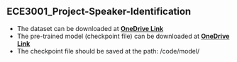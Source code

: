 ## ECE3001_Project-Speaker-Identification
- The dataset can be downloaded at **[OneDrive Link](https://cuhko365-my.sharepoint.com/:f:/g/personal/219040062_link_cuhk_edu_cn/Eovt5Ce_YVpPrRwpF8OU7L8B6U4AD5f938H-ALttTOsPyw?e=eq5ySy "download link")**
- The pre-trained model (checkpoint file) can be downloaded at **[OneDrive Link](https://cuhko365-my.sharepoint.com/:f:/g/personal/219040062_link_cuhk_edu_cn/EtDFfiIBURVBhmOOscEjBsAB2GY7LiB6tc7EOBmgiYZtCg?e=F29Z8S "download link")**
- The checkpoint file should be saved at the path: /code/model/
